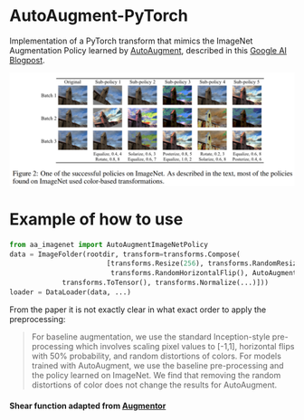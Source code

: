 # AutoAugment-PyTorch
Implementation of a PyTorch transform that mimics the ImageNet Augmentation Policy learned by [AutoAugment](https://arxiv.org/abs/1805.09501v1), described in this [Google AI Blogpost](https://ai.googleblog.com/2018/06/improving-deep-learning-performance.html).

![Examples of the best ImageNet Policy](Figure2_Paper.png)

# Example of how to use
```python
from aa_imagenet import AutoAugmentImageNetPolicy
data = ImageFolder(rootdir, transform=transforms.Compose(
                        [transforms.Resize(256), transforms.RandomResizedCrop(224), 
                         transforms.RandomHorizontalFlip(), AutoAugmentImageNetPolicy(), 
			 transforms.ToTensor(), transforms.Normalize(...)]))
loader = DataLoader(data, ...)
```

From the paper it is not exactly clear in what exact order to apply the preprocessing:

> For baseline augmentation, we use the standard Inception-style pre-processing which involves scaling pixel values to [-1,1],
> horizontal flips with 50% probability, and random distortions of colors. For models trained with AutoAugment, we use the baseline pre-processing
> and the policy learned on ImageNet. We find that removing the random distortions of color does not change the results for AutoAugment.

#### Shear function adapted from [Augmentor](https://github.com/mdbloice/Augmentor/blob/master/Augmentor/Operations.py)
